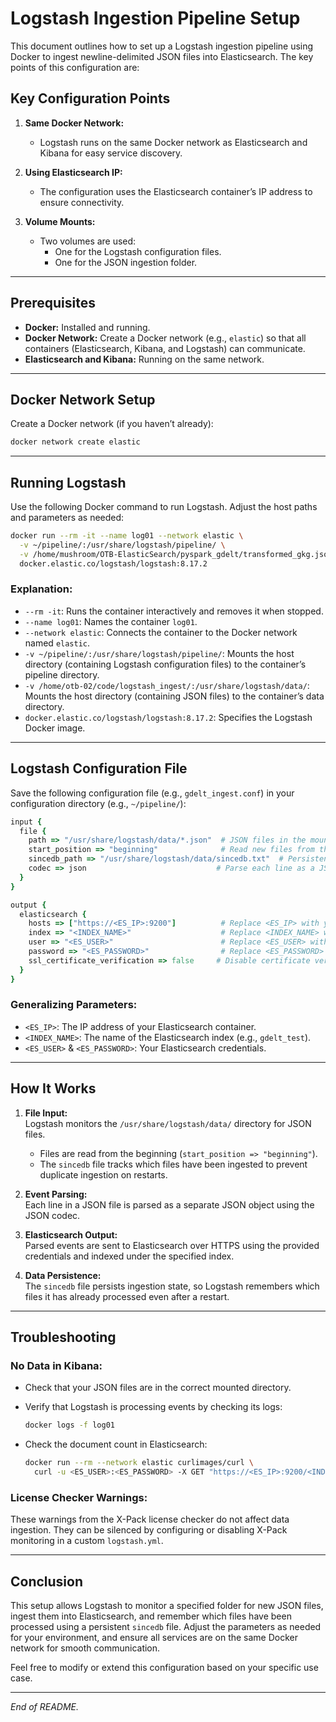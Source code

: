 # Logstash Ingestion Pipeline Setup

This document outlines how to set up a Logstash ingestion pipeline using Docker to ingest newline-delimited JSON files into Elasticsearch. The key points of this configuration are:

## Key Configuration Points

1. **Same Docker Network:**
   - Logstash runs on the same Docker network as Elasticsearch and Kibana for easy service discovery.

2. **Using Elasticsearch IP:**
   - The configuration uses the Elasticsearch container’s IP address to ensure connectivity.

3. **Volume Mounts:**
   - Two volumes are used:
     - One for the Logstash configuration files.
     - One for the JSON ingestion folder.

---

## Prerequisites

- **Docker:** Installed and running.
- **Docker Network:** Create a Docker network (e.g., `elastic`) so that all containers (Elasticsearch, Kibana, and Logstash) can communicate.
- **Elasticsearch and Kibana:** Running on the same network.

---

## Docker Network Setup

Create a Docker network (if you haven’t already):

```bash
docker network create elastic
```

---

## Running Logstash

Use the following Docker command to run Logstash. Adjust the host paths and parameters as needed:

```bash
docker run --rm -it --name log01 --network elastic \
  -v ~/pipeline/:/usr/share/logstash/pipeline/ \
  -v /home/mushroom/OTB-ElasticSearch/pyspark_gdelt/transformed_gkg.json/:/usr/share/logstash/data/ \
  docker.elastic.co/logstash/logstash:8.17.2
```

### Explanation:

- `--rm -it`: Runs the container interactively and removes it when stopped.
- `--name log01`: Names the container `log01`.
- `--network elastic`: Connects the container to the Docker network named `elastic`.
- `-v ~/pipeline/:/usr/share/logstash/pipeline/`: Mounts the host directory (containing Logstash configuration files) to the container’s pipeline directory.
- `-v /home/otb-02/code/logstash_ingest/:/usr/share/logstash/data/`: Mounts the host directory (containing JSON files) to the container’s data directory.
- `docker.elastic.co/logstash/logstash:8.17.2`: Specifies the Logstash Docker image.

---

## Logstash Configuration File

Save the following configuration file (e.g., `gdelt_ingest.conf`) in your configuration directory (e.g., `~/pipeline/`):

```ruby
input {
  file {
    path => "/usr/share/logstash/data/*.json"  # JSON files in the mounted ingestion folder
    start_position => "beginning"              # Read new files from the beginning
    sincedb_path => "/usr/share/logstash/data/sincedb.txt"  # Persistent file to remember ingestion state
    codec => json                             # Parse each line as a JSON object
  }
}

output {
  elasticsearch {
    hosts => ["https://<ES_IP>:9200"]          # Replace <ES_IP> with your Elasticsearch container's IP (e.g., 172.20.0.2)
    index => "<INDEX_NAME>"                    # Replace <INDEX_NAME> with your desired index name (e.g., gdelt_test)
    user => "<ES_USER>"                        # Replace <ES_USER> with your Elasticsearch username (e.g., elastic)
    password => "<ES_PASSWORD>"                # Replace <ES_PASSWORD> with your Elasticsearch password
    ssl_certificate_verification => false     # Disable certificate verification (for self-signed certs)
  }
}
```

### Generalizing Parameters:

- `<ES_IP>`: The IP address of your Elasticsearch container.
- `<INDEX_NAME>`: The name of the Elasticsearch index (e.g., `gdelt_test`).
- `<ES_USER>` & `<ES_PASSWORD>`: Your Elasticsearch credentials.

---

## How It Works

1. **File Input:**  
   Logstash monitors the `/usr/share/logstash/data/` directory for JSON files.
   - Files are read from the beginning (`start_position => "beginning"`).
   - The `sincedb` file tracks which files have been ingested to prevent duplicate ingestion on restarts.

2. **Event Parsing:**  
   Each line in a JSON file is parsed as a separate JSON object using the JSON codec.

3. **Elasticsearch Output:**  
   Parsed events are sent to Elasticsearch over HTTPS using the provided credentials and indexed under the specified index.

4. **Data Persistence:**  
   The `sincedb` file persists ingestion state, so Logstash remembers which files it has already processed even after a restart.

---

## Troubleshooting

### No Data in Kibana:

- Check that your JSON files are in the correct mounted directory.
- Verify that Logstash is processing events by checking its logs:

  ```bash
  docker logs -f log01
  ```

- Check the document count in Elasticsearch:

  ```bash
  docker run --rm --network elastic curlimages/curl \
    curl -u <ES_USER>:<ES_PASSWORD> -X GET "https://<ES_IP>:9200/<INDEX_NAME>/_count" -k
  ```

### License Checker Warnings:

These warnings from the X-Pack license checker do not affect data ingestion. They can be silenced by configuring or disabling X-Pack monitoring in a custom `logstash.yml`.

---

## Conclusion

This setup allows Logstash to monitor a specified folder for new JSON files, ingest them into Elasticsearch, and remember which files have been processed using a persistent `sincedb` file. Adjust the parameters as needed for your environment, and ensure all services are on the same Docker network for smooth communication.

Feel free to modify or extend this configuration based on your specific use case.

---

_End of README._

